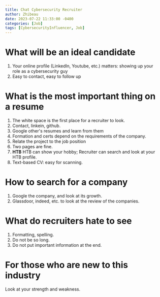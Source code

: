 ```yaml
---
title: Chat Cybersecurity Recruiter
author: Zhibeau
date: 2023-07-22 11:33:00 -0400
categories: [Job]
tags: [CybersecurityInfluencer, Job]
---
```


# What will be an ideal candidate
1. Your online profile (LinkedIn, Youtube, etc.) matters: showing up your role as a cybersecurity guy
2. Easy to contact, easy to follow up

# What is the most important thing on a resume
1. The white space is the first place for a recruiter to look.
2. Contact, linkein, github.
3. Google other's resumes and learn from them
4. Formation and certs depend on the requirements of the company.
5. Relate the project to the job position
6. Two pages are fine.
7. **HTB** HTB can show your hobby; Recruiter can search and look at your HTB profile.
8. Text-based CV: easy for scanning.

# How to search for a company
1. Google the company, and look at its growth.
2. Glassdoor, indeed, etc. to look at the review of the companies.

# What do recruiters hate to see
1. Formatting, spelling.
2. Do not be so long.
3. Do not put important information at the end.

# For those who are new to this industry
Look at your strength and weakness.
